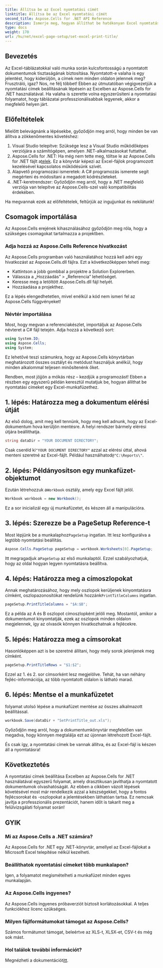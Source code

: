 ```yaml
---
title: Állítsa be az Excel nyomtatási címét
linktitle: Állítsa be az Excel nyomtatási címét
second_title: Aspose.Cells for .NET API Reference
description: Ismerje meg, hogyan állíthat be hatékonyan Excel nyomtatási címeket az Aspose.Cells for .NET segítségével. Egyszerűsítse nyomtatási folyamatát lépésenkénti útmutatónkkal.
type: docs
weight: 170
url: /hu/net/excel-page-setup/set-excel-print-title/
---
```

## Bevezetés

Az Excel-táblázatokkal való munka során kulcsfontosságú a nyomtatott dokumentumok tisztaságának biztosítása. Nyomtatott-e valaha is egy jelentést, hogy kiderüljön, a címek nem minden oldalon jelennek meg? Frusztráló, igaz? Nos, ne félj többet! Ebben az útmutatóban végigvezetjük a nyomtatási címek beállításának lépésein az Excelben az Aspose.Cells for .NET használatával. Ha valaha is szerette volna egyszerűsíteni a nyomtatási folyamatot, hogy táblázatai professzionálisabbak legyenek, akkor a megfelelő helyen járt.

## Előfeltételek

Mielőtt belevágnánk a lépésekbe, győződjön meg arról, hogy minden be van állítva a zökkenőmentes követéshez:

1. Visual Studio telepítve: Szüksége lesz a Visual Studio működőképes verziójára a számítógépen, amelyen .NET-alkalmazásokat futtathat.
2.  Aspose.Cells for .NET: Ha még nem tette meg, töltse le az Aspose.Cells for .NET fájlt a[telek](https://releases.aspose.com/cells/net/). Ez a könyvtár képezi az Excel-fájlok programozott kezelésével kapcsolatos működésünk szívét.
3. Alapvető programozási ismeretek: A C# programozás ismerete segít megérteni és módosítani a megadott kódrészleteket.
4. .NET-keretrendszer: Győződjön meg arról, hogy a .NET megfelelő verziója van telepítve az Aspose.Cells-szel való kompatibilitás érdekében.

Ha megvannak ezek az előfeltételek, feltűrjük az ingujjunkat és nekilátunk!

## Csomagok importálása

Az Aspose.Cells erejének kihasználásához győződjön meg róla, hogy a szükséges csomagokat tartalmazza a projektben. 

### Adja hozzá az Aspose.Cells Reference hivatkozást

Az Aspose.Cells programban való használatához hozzá kell adni egy hivatkozást az Aspose.Cells.dll fájlra. Ezt a következőképpen teheti meg:

- Kattintson a jobb gombbal a projektre a Solution Explorerben.
- Válassza a „Hozzáadás” > „Referencia” lehetőséget.
- Keresse meg a letöltött Aspose.Cells.dll fájl helyét.
- Hozzáadása a projekthez.

Ez a lépés elengedhetetlen, mivel enélkül a kód nem ismeri fel az Aspose.Cells függvényeket!

### Névtér importálása

Most, hogy megvan a referenciakészlet, importáljuk az Aspose.Cells névteret a C# fájl tetején. Adja hozzá a következő sort:

```csharp
using System.IO;
using Aspose.Cells;
using System;
```

Ez lehetővé teszi számunkra, hogy az Aspose.Cells könyvtárban meghatározott összes osztályt és metódust használjuk anélkül, hogy minden alkalommal teljesen minősítenénk őket.

Rendben, most jöjjön a mókás rész – kezdjük a programozást! Ebben a részben egy egyszerű példán keresztül mutatjuk be, hogyan állíthat be nyomtatási címeket egy Excel-munkafüzethez.

## 1. lépés: Határozza meg a dokumentum elérési útját

Az első dolog, amit meg kell tennünk, hogy meg kell adnunk, hogy az Excel-dokumentum hova kerüljön mentésre. A helyi rendszer bármely elérési útjára beállíthatja. 

```csharp
string dataDir = "YOUR DOCUMENT DIRECTORY";
```

 Csak cseréld ki`"YOUR DOCUMENT DIRECTORY"` azzal az elérési úttal, ahová menteni szeretné az Excel-fájlt. Például használhatod`@"C:\Reports\"`.

## 2. lépés: Példányosítson egy munkafüzet-objektumot

 Ezután létrehozzuk a`Workbook` osztály, amely egy Excel fájlt jelöl.

```csharp
Workbook workbook = new Workbook();
```

Ez a sor inicializál egy új munkafüzetet, és készen áll a manipulációra.

## 3. lépés: Szerezze be a PageSetup Reference-t

 Most lépjünk be a munkalaphoz`PageSetup` ingatlan. Itt lesz konfigurálva a legtöbb nyomtatási beállítás.

```csharp
Aspose.Cells.PageSetup pageSetup = workbook.Worksheets[0].PageSetup;
```

 Itt megragadjuk a`PageSetup` az első munkalaptól. Ezzel szabályozhatjuk, hogy az oldal hogyan legyen nyomtatásra beállítva.

## 4. lépés: Határozza meg a címoszlopokat

 Annak meghatározásához, hogy mely oszlopok kerüljenek kinyomtatásra címként, oszlopazonosítókat rendelünk hozzánk`PrintTitleColumns` ingatlan. 

```csharp
pageSetup.PrintTitleColumns = "$A:$B";
```

Ez a példa az A és B oszlopot címoszlopként jelöli meg. Mostantól, amikor a dokumentumot kinyomtatják, ezek az oszlopok minden oldalon megjelennek, így az olvasók könnyen hivatkozhatnak a fejlécekre.

## 5. lépés: Határozza meg a címsorokat

Hasonlóképpen azt is be szeretné állítani, hogy mely sorok jelenjenek meg címként.

```csharp
pageSetup.PrintTitleRows = "$1:$2";
```

Ezzel az 1. és 2. sor címsorként lesz megjelölve. Tehát, ha van néhány fejléc-információja, az több nyomtatott oldalon is látható marad.

## 6. lépés: Mentse el a munkafüzetet

folyamat utolsó lépése a munkafüzet mentése az összes alkalmazott beállítással. 

```csharp
workbook.Save(dataDir + "SetPrintTitle_out.xls");
```

Győződjön meg arról, hogy a dokumentumkönyvtár megfelelően van megadva, hogy könnyen megtalálja ezt az újonnan létrehozott Excel-fájlt. 

És csak így, a nyomtatási címek be vannak állítva, és az Excel-fájl is készen áll a nyomtatásra!

## Következtetés

A nyomtatási címek beállítása Excelben az Aspose.Cells for .NET használatával egyszerű folyamat, amely drasztikusan javíthatja a nyomtatott dokumentumok olvashatóságát. Az ebben a cikkben vázolt lépések követésével most már rendelkezik azzal a készségekkel, hogy a fontos fejlécsorokat és -oszlopokat a jelentésekben láthatóan tartsa. Ez nemcsak javítja a professzionális prezentációt, hanem időt is takarít meg a felülvizsgálati folyamat során!

## GYIK

### Mi az Aspose.Cells a .NET számára?
Az Aspose.Cells for .NET egy .NET-könyvtár, amellyel az Excel-fájlokat a Microsoft Excel telepítése nélkül kezelheti.

### Beállíthatok nyomtatási címeket több munkalapon?
Igen, a folyamatot megismételheti a munkafüzet minden egyes munkalapján.

### Az Aspose.Cells ingyenes?
Az Aspose.Cells ingyenes próbaverziót biztosít korlátozásokkal. A teljes funkciókhoz licenc szükséges.

### Milyen fájlformátumokat támogat az Aspose.Cells?
Számos formátumot támogat, beleértve az XLS-t, XLSX-et, CSV-t és még sok mást.

### Hol találok további információt?
 Megnézheti a dokumentációt[itt](https://reference.aspose.com/cells/net/).